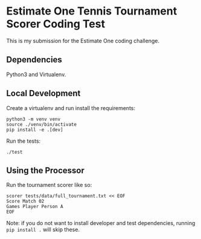 # Estimate One Tennis Tournament Scorer Coding Test

This is my submission for the Estimate One coding challenge.

## Dependencies

Python3 and Virtualenv.

## Local Development

Create a virtualenv and run install the requirements:

```
python3 -m venv venv
source ./venv/bin/activate
pip install -e .[dev]
```

Run the tests:

```
./test
```

## Using the Processor

Run the tournament scorer like so:

```
scorer tests/data/full_tournament.txt << EOF
Score Match 02
Games Player Person A
EOF
```

Note: if you do not want to install developer and test dependencies, running `pip install .` will skip these.
